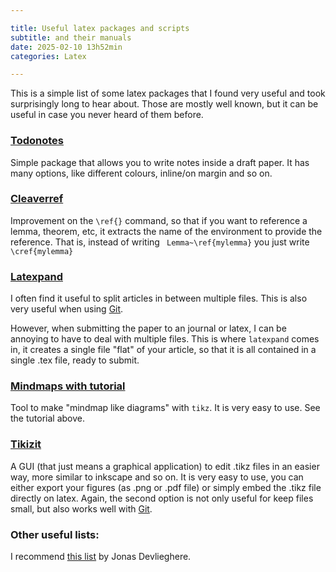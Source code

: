 ```yaml
---

title: Useful latex packages and scripts 
subtitle: and their manuals
date: 2025-02-10 13h52min
categories: Latex

---
```


This is a simple list of some latex packages that I found very useful
and took surprisingly long to hear about. Those are mostly well known,
but it can be useful in case you never heard of them before.

### [Todonotes](https://ctan.org/pkg/todonotes?lang=en)

Simple package that allows you to write notes inside a draft paper. 
It has many options, like different colours, inline/on margin and so on.

### [Cleaverref](https://ctan.org/pkg/cleveref)

Improvement on the ``\ref{}`` command, so that if you want to reference
a lemma, theorem, etc, it extracts the name of the environment to
provide the reference.
That is, instead of writing `` Lemma~\ref{mylemma}`` you just write ``\cref{mylemma}``
### [Latexpand](https://ctan.org/pkg/latexpand?lang=en)
I often find it useful to split articles in between multiple files. This is also very useful when using [Git](2022-05-29-Git-for-mathematicians.html).

However, when submitting the paper to an journal or latex, I can be
annoying to have to deal with multiple files. This is where
``latexpand`` comes in, it creates a single file "flat" of your article,
so that it is all contained in a single .tex file, ready to submit.

### [Mindmaps with tutorial](https://latexdraw.com/mind-map-latex-tutorial/)

Tool to make "mindmap like diagrams" with ``tikz``. It is very easy to
use. See the tutorial above.

### [Tikizit](https://tikzit.github.io/)

A GUI (that just means a graphical application) to edit .tikz files in an easier way, more similar to inkscape and so on.
It is very easy to use, you can either export your figures (as .png or .pdf file) or simply embed the .tikz file directly on latex. 
Again, the second option is not only useful for keep files small, but also works well with  [Git](2022-05-29-Git-for-mathematicians.html).

### Other useful lists:
I recommend [this list](https://jonasdevlieghere.com/post/latex-packages-i-wish-i-knew/) by Jonas Devlieghere.

